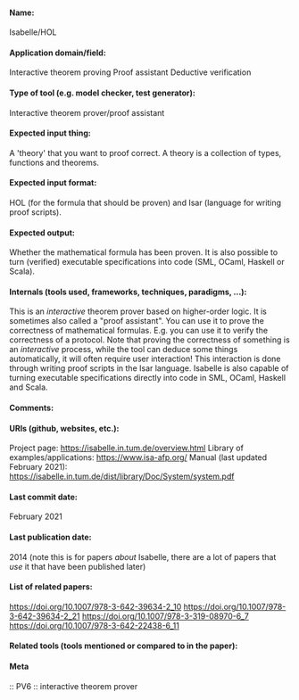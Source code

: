 #### Name:
Isabelle/HOL

#### Application domain/field:
Interactive theorem proving
Proof assistant
Deductive verification

#### Type of tool (e.g. model checker, test generator):
Interactive theorem prover/proof assistant

#### Expected input thing:
A 'theory' that you want to proof correct. A theory is a collection of types, functions and theorems.

#### Expected input format:
HOL (for the formula that should be proven)
and Isar (language for writing proof scripts).

#### Expected output:
Whether the mathematical formula has been proven. It is also possible to turn (verified) executable specifications into code (SML, OCaml, Haskell or Scala).

#### Internals (tools used, frameworks, techniques, paradigms, ...):
This is an *interactive* theorem prover based on higher-order logic. It is sometimes also called a "proof assistant". You can use it to prove the correctness of mathematical formulas. E.g. you can use it to verify the correctness of a protocol. Note that proving the correctness of something is an *interactive* process, while the tool can deduce some things automatically, it will often require user interaction! This interaction is done through writing proof scripts in the Isar language.
Isabelle is also capable of turning executable specifications directly into code in SML, OCaml, Haskell and Scala.

#### Comments:

#### URIs (github, websites, etc.):
Project page: https://isabelle.in.tum.de/overview.html
Library of examples/applications: https://www.isa-afp.org/
Manual (last updated February 2021): https://isabelle.in.tum.de/dist/library/Doc/System/system.pdf

#### Last commit date:
February 2021

#### Last publication date:
2014 (note this is for papers *about* Isabelle, there are a lot of papers that *use* it that have been published later)

#### List of related papers:
https://doi.org/10.1007/978-3-642-39634-2_10
https://doi.org/10.1007/978-3-642-39634-2_21
https://doi.org/10.1007/978-3-319-08970-6_7
https://doi.org/10.1007/978-3-642-22438-6_11

#### Related tools (tools mentioned or compared to in the paper):

#### Meta
:: PV6 :: interactive theorem prover